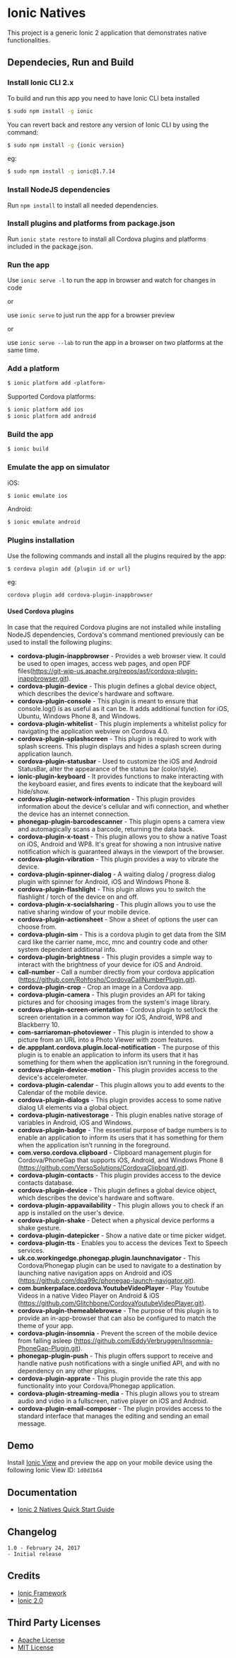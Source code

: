 # Ionic Natives
This project is a generic Ionic 2 application that demonstrates native functionalities.

## Dependecies, Run and Build

### Install Ionic CLI 2.x
To build and run this app you need to have Ionic CLI beta installed

```bash
$ sudo npm install -g ionic
```

You can revert back and restore any version of Ionic CLI by using the command:
```bash
$ sudo npm install -g {ionic version}
```

eg:
```bash
$ sudo npm install -g ionic@1.7.14
```

### Install NodeJS dependencies
Run `npm install` to install all needed dependencies.

### Install plugins and platforms from package.json
Run `ionic state restore` to install all Cordova plugins and platforms included in the package.json.

### Run the app
Use `ionic serve -l` to run the app in browser and watch for changes in code

or

use `ionic serve` to just run the app for a browser preview

or

use `ionic serve --lab` to run the app in a browser on two platforms at the same time.

### Add a platform
```bash
$ ionic platform add <platform>
```

Supported Cordova platforms:
```bash
$ ionic platform add ios
$ ionic platform add android
```

### Build the app
```bash
$ ionic build
```

### Εmulate the app on simulator
iOS:
```bash
$ ionic emulate ios
```

Android:
```bash
$ ionic emulate android
```

### Plugins installation
Use the following commands and install all the plugins required by the app:
```bash
$ cordova plugin add {plugin id or url}
```

eg:
```bash
cordova plugin add cordova-plugin-inappbrowser
```

#### Used Cordova plugins
In case that the required Cordova plugins are not installed while installing NodeJS dependencies, Cordova's command mentioned previously can be used to install the following plugins:

* **cordova-plugin-inappbrowser** - Provides a web browser view. It could be used to open images, access web pages, and open PDF files(https://git-wip-us.apache.org/repos/asf/cordova-plugin-inappbrowser.git).
* **cordova-plugin-device** - This plugin defines a global device object, which describes the device's hardware and software.
* **cordova-plugin-console** - This plugin is meant to ensure that console.log() is as useful as it can be. It adds additional function for iOS, Ubuntu, Windows Phone 8, and Windows.
* **cordova-plugin-whitelist** - This plugin implements a whitelist policy for navigating the application webview on Cordova 4.0.
* **cordova-plugin-splashscreen** - This plugin is required to work with splash screens. This plugin displays and hides a splash screen during application launch.
* **cordova-plugin-statusbar** - Used to customize the iOS and Android StatusBar, alter the appearance of the status bar (color/style).
* **ionic-plugin-keyboard** - It provides functions to make interacting with the keyboard easier, and fires events to indicate that the keyboard will hide/show.
* **cordova-plugin-network-information** - This plugin provides information about the device's cellular and wifi connection, and whether the device has an internet connection.
* **phonegap-plugin-barcodescanner** - This plugin opens a camera view and automagically scans a barcode, returning the data back.
* **cordova-plugin-x-toast** - This plugin allows you to show a native Toast on iOS, Android and WP8. It's great for showing a non intrusive native notification which is guaranteed always in the viewport of the browser.
* **cordova-plugin-vibration** - This plugin provides a way to vibrate the device.
* **cordova-plugin-spinner-dialog** - A waiting dialog / progress dialog plugin with spinner for Android, iOS and Windows Phone 8.
* **cordova-plugin-flashlight** - This plugin allows you to switch the flashlight / torch of the device on and off.
* **cordova-plugin-x-socialsharing** - This plugin allows you to use the native sharing window of your mobile device.
* **cordova-plugin-actionsheet** - Show a sheet of options the user can choose from.
* **cordova-plugin-sim** - This is a cordova plugin to get data from the SIM card like the carrier name, mcc, mnc and country code and other system dependent additional info.
* **cordova-plugin-brightness** - This plugin provides a simple way to interact with the brightness of your device for iOS and Android.
* **call-number** - Call a number directly from your cordova application (https://github.com/Rohfosho/CordovaCallNumberPlugin.git).
* **cordova-plugin-crop** - Crop an image in a Cordova app.
* **cordova-plugin-camera** - This plugin provides an API for taking pictures and for choosing images from the system's image library.
* **cordova-plugin-screen-orientation** - Cordova plugin to set/lock the screen orientation in a common way for iOS, Android, WP8 and Blackberry 10.
* **com-sarriaroman-photoviewer** - This plugin is intended to show a picture from an URL into a Photo Viewer with zoom features.
* **de.appplant.cordova.plugin.local-notification** - The purpose of this plugin is to enable an application to inform its users that it has something for them when the application isn’t running in the foreground.
* **cordova-plugin-device-motion** - This plugin provides access to the device's accelerometer.
* **cordova-plugin-calendar** - This plugin allows you to add events to the Calendar of the mobile device.
* **cordova-plugin-dialogs** - This plugin provides access to some native dialog UI elements via a global object.
* **cordova-plugin-nativestorage** - This plugin enables native storage of variables in Android, iOS and Windows.
* **cordova-plugin-badge** - The essential purpose of badge numbers is to enable an application to inform its users that it has something for them when the application isn’t running in the foreground.
* **com.verso.cordova.clipboard** - Clipboard management plugin for Cordova/PhoneGap that supports iOS, Android, and Windows Phone 8 (https://github.com/VersoSolutions/CordovaClipboard.git).
* **cordova-plugin-contacts** - This plugin provides access to the device contacts database.
* **cordova-plugin-device** - This plugin defines a global device object, which describes the device's hardware and software.
* **cordova-plugin-appavailability** - This plugin allows you to check if an app is installed on the user's device.
* **cordova-plugin-shake** - Detect when a physical device performs a shake gesture.
* **cordova-plugin-datepicker** - Show a native date or time picker widget.
* **cordova-plugin-tts** - Enables you to access the devices Text to Speech services.
* **uk.co.workingedge.phonegap.plugin.launchnavigator** - This Cordova/Phonegap plugin can be used to navigate to a destination by launching native navigation apps on Android and iOS (https://github.com/dpa99c/phonegap-launch-navigator.git).
* **com.bunkerpalace.cordova.YoutubeVideoPlayer** - Play Youtube Videos in a native Video Player on Android & iOS (https://github.com/Glitchbone/CordovaYoutubeVideoPlayer.git).
* **cordova-plugin-themeablebrowse** - The purpose of this plugin is to provide an in-app-browser that can also be configured to match the theme of your app.
* **cordova-plugin-insomnia** - Prevent the screen of the mobile device from falling asleep (https://github.com/EddyVerbruggen/Insomnia-PhoneGap-Plugin.git).
* **phonegap-plugin-push** - This plugin offers support to receive and handle native push notifications with a single unified API, and with no dependency on any other plugins.
* **cordova-plugin-apprate** - This plugin provide the rate this app functionality into your Cordova/Phonegap application.
* **cordova-plugin-streaming-media** - This plugin allows you to stream audio and video in a fullscreen, native player on iOS and Android.
* **cordova-plugin-email-composer** - The plugin provides access to the standard interface that manages the editing and sending an email message.

## Demo
Install [Ionic View](http://view.ionic.io/) and preview the app on your mobile device using the following Ionic View ID: `1d0d1b64`

## Documentation
* [Ionic 2 Natives Quick Start Guide](https://docs.google.com/document/d/1qol3rel_KP8lgkSqMrXMlvpvWdP-Al1OBnL4Br-Vm4k/edit?usp=sharing)

## Changelog
```
1.0 - February 24, 2017
- Initial release
```

## Credits
* [Ionic Framework](http://ionicframework.com/)
* [Ionic 2.0](http://ionic.io/2)

## Third Party Licenses
* [Apache License](http://www.apache.org/licenses/)
* [MIT License](https://opensource.org/licenses/MIT)
